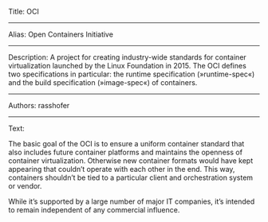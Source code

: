 Title: OCI

-----

Alias: Open Containers Initiative

-----

Description: A project for creating industry-wide standards for container virtualization launched by the Linux Foundation in 2015. The OCI defines two specifications in particular: the runtime specification (»runtime-spec«) and the build specification (»image-spec«) of containers.

-----

Authors: rasshofer

-----

Text:

The basic goal of the OCI is to ensure a uniform container standard that also includes future container platforms and maintains the openness of container virtualization. Otherwise new container formats would have kept appearing that couldn’t operate with each other in the end. This way, containers shouldn’t be tied to a particular client and orchestration system or vendor.

While it’s supported by a large number of major IT companies, it’s intended to remain independent of any commercial influence.
